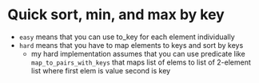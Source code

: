 # Quick sort, min, and max by key

- `easy` means that you can use to_key for each element individually
- `hard` means that you have to map elements to keys and sort by keys
    - my hard implementation assumes that you can use predicate like `map_to_pairs_with_keys` that maps list of elems to list of 2-element list where first elem is value second is key 